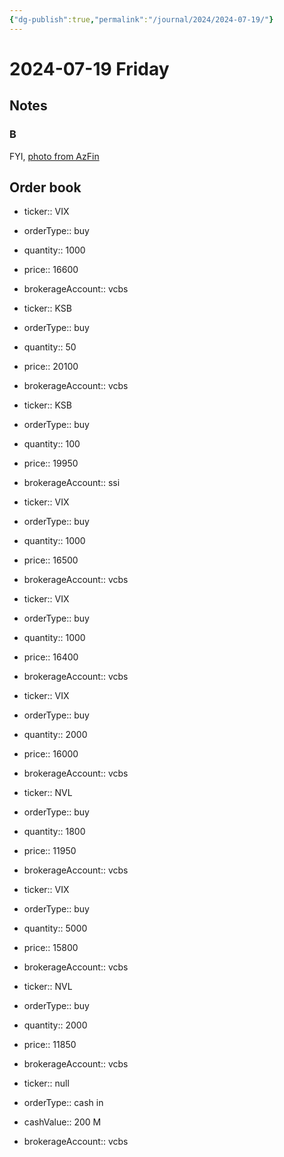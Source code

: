 ```yaml
---
{"dg-publish":true,"permalink":"/journal/2024/2024-07-19/"}
---
```


# 2024-07-19 Friday

## Notes

### B

FYI, [photo from AzFin](https://www.facebook.com/share/p/KQb4bHodW7jxEUDz/)

## Order book

- ticker:: VIX
- orderType:: buy
- quantity:: 1000
- price:: 16600
- brokerageAccount:: vcbs

- ticker:: KSB
- orderType:: buy
- quantity:: 50
- price:: 20100
- brokerageAccount:: vcbs

- ticker:: KSB
- orderType:: buy
- quantity:: 100
- price:: 19950
- brokerageAccount:: ssi

- ticker:: VIX
- orderType:: buy
- quantity:: 1000
- price:: 16500
- brokerageAccount:: vcbs

- ticker:: VIX
- orderType:: buy
- quantity:: 1000
- price:: 16400
- brokerageAccount:: vcbs

- ticker:: VIX
- orderType:: buy
- quantity:: 2000
- price:: 16000
- brokerageAccount:: vcbs

- ticker:: NVL
- orderType:: buy
- quantity:: 1800
- price:: 11950
- brokerageAccount:: vcbs

- ticker:: VIX
- orderType:: buy
- quantity:: 5000
- price:: 15800
- brokerageAccount:: vcbs

- ticker:: NVL
- orderType:: buy
- quantity:: 2000
- price:: 11850
- brokerageAccount:: vcbs

- ticker:: null
- orderType:: cash in
- cashValue:: 200 M
- brokerageAccount:: vcbs
